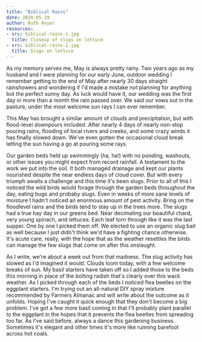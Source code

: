 ```yaml
---
title: "Biblical Rains"
date: 2020-05-29
author: Ruth Reyer
resources:
- src: biblical-rains-1.jpg
  title: Closeup of slugs on lettuce
- src: biblical-rains-2.jpg
  title: Slugs on lettuce
---
```


As my memory serves me, May is always pretty rainy. Two years ago as my husband and I were planning for our early June, outdoor wedding I remember getting to the end of May after nearly 30 days straight rainshowers and wondering if I'd made a mistake not planning for anything but the perfect sunny day. As luck would have it, our wedding was the first day in more than a month the rain passed over. We said our vows out in the pasture, under the most welcome sun rays I can ever remember.

This May has brought a similar amount of clouds and precipitation, but with flood-level downpours included. After nearly 4 days of nearly non-stop pouring rains, flooding of local rivers and creeks, and some crazy winds it has finally slowed down. We've even gotten the occasional cloud break letting the sun having a go at pouring some rays.

Our garden beds held up swimmingly (ha, ha!) with no ponding, washouts, or other issues you might expect from record rainfall. A testament to the work we put into the soil. It both managed drainage and kept our plants nourished despite the near endless days of cloud cover. But with every triumph awaits a challenge and this time it's been slugs. Prior to all of this I noticed the wild birds would forage through the garden beds throughout the day, eating bugs and probaby slugs. Even in weeks of more sane levels of moisture I hadn't noticed an enormous amount of pest activity. Bring on the floodlevel rains and the birds tend to stay up in the trees more. The slugs had a true hay day in our greens bed. Near decimating our beautiful chard, very young spinach, and lettuces. Each leaf torn through like it was the last supper. One by one I picked them off. We elected to use an organic slug bait as well because I just didn't think we'd have a fighting chance otherwise. It's acute care, really, with the hope that as the weather resettles the birds can manage the few slugs that come on after this onslaught.

As I write, we're about a week out from that madness. The slug activity has slowed as I'd imagined it would. Clouds loom today, with a few welcome breaks of sun. My basil starters have taken off so I added those to the beds this morning in place of the bolting radish that's clearly over this wack weather. As I picked through each of the beds I noticed flea beetles on the eggplant starters. I'm trying out an all-natural DIY spray mixture recommended by Farmers Almanac and will write about the outcome as it unfolds. Hoping I've caught it quick enough that they don't become a big problem. I've got a few more basil coming in that I'll probably plant parallel to the eggplant in the hopes that it prevents the flea beetles from spreading too far. As I've said before, always a dance this gardening business. Sometimes it's elegant and other times it's more like running barefoot across hot coals.
